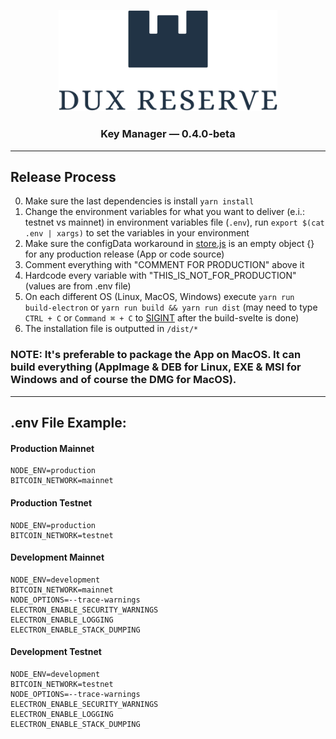 <p align="center">
  <img src="public/img/logos/dux-logo-with-text.svg" width="350" title="Dux Reserve">
</p>
<h3 align="center">
  Key Manager — 0.4.0-beta
</h3>


----


## Release Process

0. Make sure the last dependencies is install `yarn install`
1. Change the environment variables for what you want to deliver (e.i.: testnet vs mainnet) in environment variables file (`.env`), run `export $(cat .env | xargs)` to set the variables in your environment
2. Make sure the configData workaround in [store.js](app/src/store.js) is an empty object {} for any production release (App or code source)
3. Comment everything with "COMMENT FOR PRODUCTION" above it
4. Hardcode every variable with "THIS_IS_NOT_FOR_PRODUCTION" (values are from .env file)
5. On each different OS (Linux, MacOS, Windows) execute `yarn run build-electron` or `yarn run build && yarn run dist` (may need to type `CTRL + C` or `Command ⌘ + C` to [SIGINT](https://www.gnu.org/software/libc/manual/html_node/Termination-Signals.html) after the build-svelte is done)
6. The installation file is outputted in `/dist/*`

### NOTE: It's preferable to package the App on MacOS. It can build everything (AppImage & DEB for Linux, EXE & MSI for Windows and of course the DMG for MacOS).


----


## .env File Example:

#### Production Mainnet
```
NODE_ENV=production
BITCOIN_NETWORK=mainnet
```

#### Production Testnet
```
NODE_ENV=production
BITCOIN_NETWORK=testnet
```

#### Development Mainnet
```
NODE_ENV=development
BITCOIN_NETWORK=mainnet
NODE_OPTIONS=--trace-warnings
ELECTRON_ENABLE_SECURITY_WARNINGS
ELECTRON_ENABLE_LOGGING
ELECTRON_ENABLE_STACK_DUMPING
```

#### Development Testnet
```
NODE_ENV=development
BITCOIN_NETWORK=testnet
NODE_OPTIONS=--trace-warnings
ELECTRON_ENABLE_SECURITY_WARNINGS
ELECTRON_ENABLE_LOGGING
ELECTRON_ENABLE_STACK_DUMPING
```
